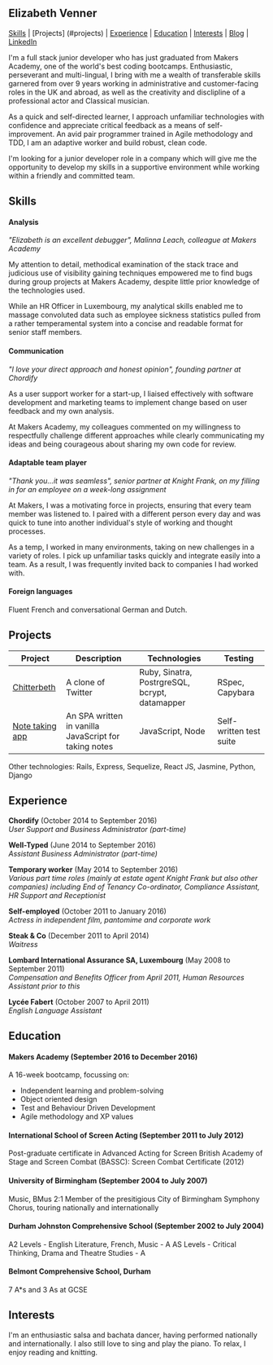## Elizabeth Venner

[Skills](#skills) | [Projects] (#projects) | [Experience](#experience) | [Education](#education) | [Interests](#interests) | [Blog](https://medium.com/@elizabethvenner) | [LinkedIn](https://www.linkedin.com/in/elizabeth-venner-821a9896)

I'm a full stack junior developer who has just graduated from Makers Academy, one of the world's best coding bootcamps. Enthusiastic, perseverant and multi-lingual, I bring with me a wealth of transferable skills garnered from over 9 years working in administrative and customer-facing roles in the UK and abroad, as well as the creativity and disclipline of a professional actor and Classical musician.

As a quick and self-directed learner, I approach unfamiliar technologies with confidence and appreciate critical feedback as a means of self-improvement. An avid pair programmer trained in Agile methodology and TDD, I am an adaptive worker and build robust, clean code. 

I'm looking for a junior developer role in a company which will give me the opportunity to develop my skills in a supportive environment while working within a friendly and committed team.

## Skills

#### Analysis
*"Elizabeth is an excellent debugger", Malinna Leach, colleague at Makers Academy*

My attention to detail, methodical examination of the stack trace and judicious use of visibility gaining techniques empowered me to find bugs during group projects at Makers Academy, despite little prior knowledge of the technologies used.

While an HR Officer in Luxembourg, my analytical skills enabled me to massage convoluted data such as employee sickness statistics pulled from a rather temperamental system into a concise and readable format for senior staff members. 

#### Communication
*"I love your direct approach and honest opinion", founding partner at Chordify*

As a user support worker for a start-up, I liaised effectively with software development and marketing teams to implement change based on user feedback and my own analysis. 

At Makers Academy, my colleagues commented on my willingness to respectfully challenge different approaches while clearly communicating my ideas and being courageous about sharing my own code for review.

#### Adaptable team player
*"Thank you...it was seamless", senior partner at Knight Frank, on my filling in for an employee on a week-long assignment*

At Makers, I was a motivating force in projects, ensuring that every team member was listened to. I paired with a different person every day and was quick to tune into another individual's style of working and thought processes.

As a temp, I worked in many environments, taking on new challenges in a variety of roles. I pick up unfamiliar tasks quickly and integrate easily into a team. As a result, I was frequently invited back to companies I had worked with.

#### Foreign languages

Fluent French and conversational German and Dutch.

## Projects

Project         | Description                                          | Technologies      | Testing
----------------|------------------------------------------------------|-------------------|------------------------
[Chitterbeth](https://github.com/elizabethvenner/chitter-challenge)     | A clone of Twitter                                   | Ruby, Sinatra, PostrgreSQL, bcrypt, datamapper| RSpec, Capybara
[Note taking app](https://github.com/elizabethvenner/notes) | An SPA written in vanilla JavaScript for taking notes| JavaScript, Node  | Self-written test suite

Other technologies: Rails, Express, Sequelize, React JS, Jasmine, Python, Django

## Experience

**Chordify** (October 2014 to September 2016)    
*User Support and Business Administrator (part-time)*  

**Well-Typed** (June 2014 to September 2016)   
*Assistant Business Administrator (part-time)* 

**Temporary worker** (May 2014 to September 2016)   
*Various part time roles (mainly at estate agent Knight Frank but also other companies) including End of Tenancy Co-ordinator, Compliance Assistant, HR Support and Receptionist*

**Self-employed** (October 2011 to January 2016)   
*Actress in independent film, pantomime and corporate work*

**Steak & Co** (December 2011 to April 2014)   
*Waitress*

**Lombard International Assurance SA, Luxembourg** (May 2008 to September 2011)   
*Compensation and Benefits Officer from April 2011, Human Resources Assistant prior to this*

**Lycée Fabert** (October 2007 to April 2011)   
*English Language Assistant*

## Education

#### Makers Academy (September 2016 to December 2016)
A 16-week bootcamp, focussing on:

- Independent learning and problem-solving
- Object oriented design
- Test and Behaviour Driven Development
- Agile methodology and XP values

#### International School of Screen Acting (September 2011 to July 2012)
Post-graduate certificate in Advanced Acting for Screen
British Academy of Stage and Screen Combat (BASSC): Screen Combat Certificate (2012)

#### University of Birmingham (September 2004 to July 2007)
Music, BMus 2:1
Member of the presitigious City of Birmingham Symphony Chorus, touring nationally and internationally

#### Durham Johnston Comprehensive School (September 2002 to July 2004)
A2 Levels - English Literature, French, Music - A
AS Levels - Critical Thinking, Drama and Theatre Studies - A

#### Belmont Comprehensive School, Durham
7 A\*s and 3 As at GCSE

## Interests
I'm an enthusiastic salsa and bachata dancer, having performed nationally and internationally. I also still love to sing and play the piano. To relax, I enjoy reading and knitting.

